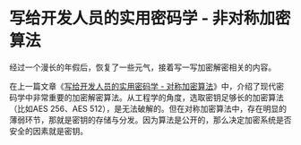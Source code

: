 <!--
 * @Author: 陈正勇
 * @Date: 2021-02-22 10:54:30
 * @LastEditTime: 2021-02-22 11:17:38
 * @LastEditors: Please set LastEditors
 * @Description: In User Settings Edit
 * @FilePath: /mywritings/book_wechat/202102/practical_cryptography_for_developers_asymmetric.md
-->
# 写给开发人员的实用密码学 - 非对称加密算法

经过一个漫长的年假后，恢复了一些元气，接着写一写加密解密相关的内容。

在上一篇文章《[写给开发人员的实用密码学 - 对称加密算法]()》中，介绍了现代密码学中非常重要的加密解密算法。从工程学的角度，选取密钥足够长的加密算法（比如AES 256、AES 512），是无法破解的。但在对称加密算法中，存在明显的薄弱环节，那就是密钥的存储与分发。因为算法是公开的，那么决定加密系统是否安全的因素就是密钥。